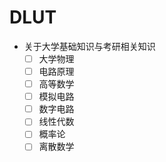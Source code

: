 # DLUT

- 关于大学基础知识与考研相关知识
  - [ ] 大学物理
  - [ ] 电路原理
  - [ ] 高等数学
  - [ ] 模拟电路
  - [ ] 数字电路
  - [ ] 线性代数
  - [ ] 概率论
  - [ ] 离散数学